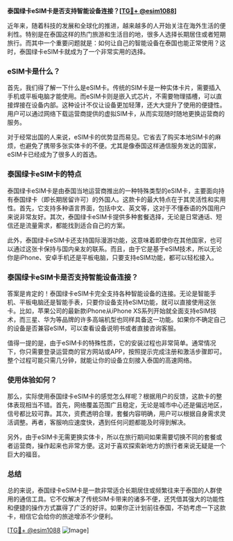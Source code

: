**泰国绿卡eSIM卡是否支持智能设备连接？[[TG💪+ @esim1088](https://t.me/s/esim1088)]**

近年来，随着科技的发展和全球化的推进，越来越多的人开始关注在海外生活的便利性。特别是在泰国这样的热门旅游和生活目的地，很多人选择长期居住或者短期旅行。而其中一个重要问题就是：如何让自己的智能设备在泰国也能正常使用？这时，泰国绿卡eSIM卡就成为了一个非常实用的选择。

### eSIM卡是什么？

首先，我们得了解一下什么是eSIM卡。传统的SIM卡是一种实体卡片，需要插入手机或平板电脑才能使用。而eSIM卡则是嵌入式芯片，不需要物理插槽，可以直接焊接在设备内部。这种设计不仅让设备更加轻薄，还大大提升了使用的便捷性。用户可以通过网络下载运营商提供的虚拟SIM卡，从而实现随时随地更换运营商的服务。

对于经常出国的人来说，eSIM卡的优势显而易见。它省去了购买本地SIM卡的麻烦，也避免了携带多张实体卡的不便。尤其是像泰国这样通信服务发达的国家，eSIM卡已经成为了很多人的首选。

### 泰国绿卡eSIM卡的特点

泰国绿卡eSIM卡是由泰国当地运营商推出的一种特殊类型的eSIM卡，主要面向持有泰国绿卡（即长期居留许可）的外国人。这款卡的最大特点在于其灵活性和实用性。首先，它支持多种语言界面，包括中文、英文等，这对于不懂泰语的外国用户来说非常友好。其次，泰国绿卡eSIM卡提供多种套餐选择，无论是日常通话、短信还是流量需求，都能找到适合自己的方案。

此外，泰国绿卡eSIM卡还支持国际漫游功能，这意味着即使你在其他国家，也可以通过这张卡保持与国内亲友的联系。而且，由于它是基于eSIM技术，所以无论你是iPhone、安卓手机还是平板电脑，只要支持eSIM功能，都可以轻松接入。

### 泰国绿卡eSIM卡是否支持智能设备连接？

答案是肯定的！泰国绿卡eSIM卡完全支持各种智能设备的连接。无论是智能手机、平板电脑还是智能手表，只要你设备支持eSIM功能，就可以直接使用这张卡。比如，苹果公司的最新款iPhone从iPhone XS系列开始就全面支持eSIM技术，而三星、华为等品牌的许多高端机型也同样具备这一功能。如果你不确定自己的设备是否兼容eSIM，可以查看设备说明书或者直接咨询客服。

值得一提的是，由于eSIM卡的特殊性质，它的安装过程也非常简单。通常情况下，你只需要登录运营商的官方网站或APP，按照提示完成注册和激活步骤即可。整个过程可能只需几分钟，就能让你的设备立刻接入泰国的高速网络。

### 使用体验如何？

那么，实际使用泰国绿卡eSIM卡的感觉怎么样呢？根据用户的反馈，这款卡的整体表现相当不错。首先，网络覆盖范围广且稳定，无论是城市中心还是偏远地区，信号都比较可靠。其次，资费透明合理，套餐内容明确，用户可以根据自身需求灵活调整。再者，客服响应速度快，遇到任何问题都能及时得到解决。

另外，由于eSIM卡无需更换实体卡，所以在旅行期间如果需要切换不同的套餐或者运营商，操作起来也非常方便。这对于喜欢探索新地方的旅行者来说无疑是一个巨大的福音。

### 总结

总的来说，泰国绿卡eSIM卡是一款非常适合长期居住或频繁往来于泰国的人群使用的通信工具。它不仅解决了传统SIM卡带来的诸多不便，还凭借其强大的功能性和便捷的操作方式赢得了广泛的好评。如果你正计划前往泰国，不妨考虑一下这款卡，相信它会给你的旅途增添不少便利。

[[TG💪+ @esim1088](https://t.me/s/esim1088) ![Image](https://i.postimg.cc/4NQfJmqS/Snipaste-2025-05-13-00-14-12.png)]